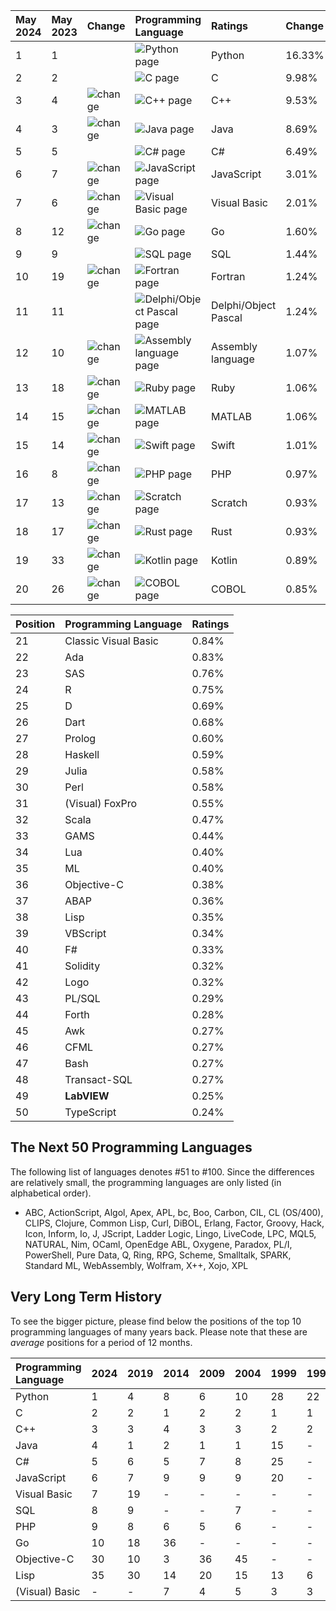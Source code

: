 | May 2024 | May 2023 | Change                                                       | Programming Language                                         | Ratings              | Change |        |
| :------- | :------- | :----------------------------------------------------------- | :----------------------------------------------------------- | :------------------- | :----- | ------ |
| 1        | 1        |                                                              | ![Python page](https://www.tiobe.com/wp-content/themes/tiobe/tiobe-index/images/Python.png) | Python               | 16.33% | +2.88% |
| 2        | 2        |                                                              | ![C page](https://www.tiobe.com/wp-content/themes/tiobe/tiobe-index/images/C.png) | C                    | 9.98%  | -3.37% |
| 3        | 4        | ![change](https://www.tiobe.com/wp-content/themes/tiobe/tpci/images/up.png) | ![C++ page](https://www.tiobe.com/wp-content/themes/tiobe/tiobe-index/images/C__.png) | C++                  | 9.53%  | -2.43% |
| 4        | 3        | ![change](https://www.tiobe.com/wp-content/themes/tiobe/tpci/images/down.png) | ![Java page](https://www.tiobe.com/wp-content/themes/tiobe/tiobe-index/images/Java.png) | Java                 | 8.69%  | -3.53% |
| 5        | 5        |                                                              | ![C# page](https://www.tiobe.com/wp-content/themes/tiobe/tiobe-index/images/C_.png) | C#                   | 6.49%  | -0.94% |
| 6        | 7        | ![change](https://www.tiobe.com/wp-content/themes/tiobe/tpci/images/up.png) | ![JavaScript page](https://www.tiobe.com/wp-content/themes/tiobe/tiobe-index/images/JavaScript.png) | JavaScript           | 3.01%  | +0.57% |
| 7        | 6        | ![change](https://www.tiobe.com/wp-content/themes/tiobe/tpci/images/down.png) | ![Visual Basic page](https://www.tiobe.com/wp-content/themes/tiobe/tiobe-index/images/Visual_Basic.png) | Visual Basic         | 2.01%  | -1.83% |
| 8        | 12       | ![change](https://www.tiobe.com/wp-content/themes/tiobe/tpci/images/upup.png) | ![Go page](https://www.tiobe.com/wp-content/themes/tiobe/tiobe-index/images/Go.png) | Go                   | 1.60%  | +0.61% |
| 9        | 9        |                                                              | ![SQL page](https://www.tiobe.com/wp-content/themes/tiobe/tiobe-index/images/SQL.png) | SQL                  | 1.44%  | -0.03% |
| 10       | 19       | ![change](https://www.tiobe.com/wp-content/themes/tiobe/tpci/images/upup.png) | ![Fortran page](https://www.tiobe.com/wp-content/themes/tiobe/tiobe-index/images/Fortran.png) | Fortran              | 1.24%  | +0.46% |
| 11       | 11       |                                                              | ![Delphi/Object Pascal page](https://www.tiobe.com/wp-content/themes/tiobe/tiobe-index/images/Delphi_Object_Pascal.png) | Delphi/Object Pascal | 1.24%  | +0.23% |
| 12       | 10       | ![change](https://www.tiobe.com/wp-content/themes/tiobe/tpci/images/down.png) | ![Assembly language page](https://www.tiobe.com/wp-content/themes/tiobe/tiobe-index/images/Assembly_language.png) | Assembly language    | 1.07%  | -0.13% |
| 13       | 18       | ![change](https://www.tiobe.com/wp-content/themes/tiobe/tpci/images/upup.png) | ![Ruby page](https://www.tiobe.com/wp-content/themes/tiobe/tiobe-index/images/Ruby.png) | Ruby                 | 1.06%  | +0.26% |
| 14       | 15       | ![change](https://www.tiobe.com/wp-content/themes/tiobe/tpci/images/up.png) | ![MATLAB page](https://www.tiobe.com/wp-content/themes/tiobe/tiobe-index/images/MATLAB.png) | MATLAB               | 1.06%  | +0.18% |
| 15       | 14       | ![change](https://www.tiobe.com/wp-content/themes/tiobe/tpci/images/down.png) | ![Swift page](https://www.tiobe.com/wp-content/themes/tiobe/tiobe-index/images/Swift.png) | Swift                | 1.01%  | +0.09% |
| 16       | 8        | ![change](https://www.tiobe.com/wp-content/themes/tiobe/tpci/images/downdown.png) | ![PHP page](https://www.tiobe.com/wp-content/themes/tiobe/tiobe-index/images/PHP.png) | PHP                  | 0.97%  | -0.62% |
| 17       | 13       | ![change](https://www.tiobe.com/wp-content/themes/tiobe/tpci/images/downdown.png) | ![Scratch page](https://www.tiobe.com/wp-content/themes/tiobe/tiobe-index/images/Scratch.png) | Scratch              | 0.93%  | -0.02% |
| 18       | 17       | ![change](https://www.tiobe.com/wp-content/themes/tiobe/tpci/images/down.png) | ![Rust page](https://www.tiobe.com/wp-content/themes/tiobe/tiobe-index/images/Rust.png) | Rust                 | 0.93%  | +0.11% |
| 19       | 33       | ![change](https://www.tiobe.com/wp-content/themes/tiobe/tpci/images/upup.png) | ![Kotlin page](https://www.tiobe.com/wp-content/themes/tiobe/tiobe-index/images/Kotlin.png) | Kotlin               | 0.89%  | +0.52% |
| 20       | 26       | ![change](https://www.tiobe.com/wp-content/themes/tiobe/tpci/images/upup.png) | ![COBOL page](https://www.tiobe.com/wp-content/themes/tiobe/tiobe-index/images/COBOL.png) | COBOL                | 0.85%  | +0.29% |

| Position | Programming Language | Ratings |
| :------- | :------------------- | :------ |
| 21       | Classic Visual Basic | 0.84%   |
| 22       | Ada                  | 0.83%   |
| 23       | SAS                  | 0.76%   |
| 24       | R                    | 0.75%   |
| 25       | D                    | 0.69%   |
| 26       | Dart                 | 0.68%   |
| 27       | Prolog               | 0.60%   |
| 28       | Haskell              | 0.59%   |
| 29       | Julia                | 0.58%   |
| 30       | Perl                 | 0.58%   |
| 31       | (Visual) FoxPro      | 0.55%   |
| 32       | Scala                | 0.47%   |
| 33       | GAMS                 | 0.44%   |
| 34       | Lua                  | 0.40%   |
| 35       | ML                   | 0.40%   |
| 36       | Objective-C          | 0.38%   |
| 37       | ABAP                 | 0.36%   |
| 38       | Lisp                 | 0.35%   |
| 39       | VBScript             | 0.34%   |
| 40       | F#                   | 0.33%   |
| 41       | Solidity             | 0.32%   |
| 42       | Logo                 | 0.32%   |
| 43       | PL/SQL               | 0.29%   |
| 44       | Forth                | 0.28%   |
| 45       | Awk                  | 0.27%   |
| 46       | CFML                 | 0.27%   |
| 47       | Bash                 | 0.27%   |
| 48       | Transact-SQL         | 0.27%   |
| 49       | **LabVIEW**          | 0.25%   |
| 50       | TypeScript           | 0.24%   |

## The Next 50 Programming Languages

The following list of languages denotes #51 to #100. Since the differences are relatively small, the programming languages are only listed (in alphabetical order).

- ABC, ActionScript, Algol, Apex, APL, bc, Boo, Carbon, CIL, CL (OS/400), CLIPS, Clojure, Common Lisp, Curl, DiBOL, Erlang, Factor, Groovy, Hack, Icon, Inform, Io, J, JScript, Ladder Logic, Lingo, LiveCode, LPC, MQL5, NATURAL, Nim, OCaml, OpenEdge ABL, Oxygene, Paradox, PL/I, PowerShell, Pure Data, Q, Ring, RPG, Scheme, Smalltalk, SPARK, Standard ML, WebAssembly, Wolfram, X++, Xojo, XPL

## Very Long Term History

To see the bigger picture, please find below the positions of the top 10 programming languages of many years back. Please note that these are *average* positions for a period of 12 months.

| Programming Language | 2024 | 2019 | 2014 | 2009 | 2004 | 1999 | 1994 | 1989 |
| :------------------- | :--- | :--- | :--- | :--- | :--- | :--- | :--- | :--- |
| Python               | 1    | 4    | 8    | 6    | 10   | 28   | 22   | -    |
| C                    | 2    | 2    | 1    | 2    | 2    | 1    | 1    | 1    |
| C++                  | 3    | 3    | 4    | 3    | 3    | 2    | 2    | 2    |
| Java                 | 4    | 1    | 2    | 1    | 1    | 15   | -    | -    |
| C#                   | 5    | 6    | 5    | 7    | 8    | 25   | -    | -    |
| JavaScript           | 6    | 7    | 9    | 9    | 9    | 20   | -    | -    |
| Visual Basic         | 7    | 19   | -    | -    | -    | -    | -    | -    |
| SQL                  | 8    | 9    | -    | -    | 7    | -    | -    | -    |
| PHP                  | 9    | 8    | 6    | 5    | 6    | -    | -    | -    |
| Go                   | 10   | 18   | 36   | -    | -    | -    | -    | -    |
| Objective-C          | 30   | 10   | 3    | 36   | 45   | -    | -    | -    |
| Lisp                 | 35   | 30   | 14   | 20   | 15   | 13   | 6    | 3    |
| (Visual) Basic       | -    | -    | 7    | 4    | 5    | 3    | 3    | 7    |